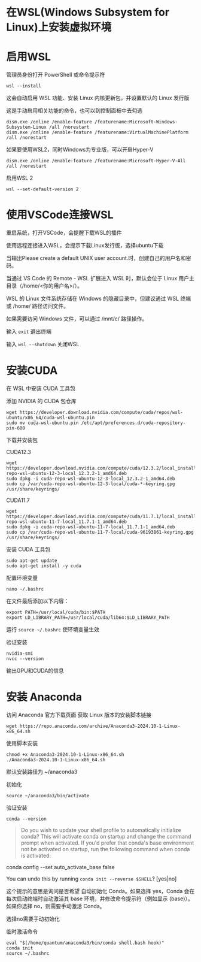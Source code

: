 # 在WSL(Windows Subsystem for Linux)上安装虚拟环境

# 启用WSL
管理员身份打开 PowerShell 或命令提示符

    wsl --install
这会自动启用 WSL 功能、安装 Linux 内核更新包，并设置默认的 Linux 发行版

这是手动启用相关功能的命令，也可以到控制面板中去勾选

    dism.exe /online /enable-feature /featurename:Microsoft-Windows-Subsystem-Linux /all /norestart
    dism.exe /online /enable-feature /featurename:VirtualMachinePlatform /all /norestart

如果要使用WSL2，同时Windows为专业版，可以开启Hyper-V

    dism.exe /online /enable-feature /featurename:Microsoft-Hyper-V-All /all /norestart

启用WSL 2

    wsl --set-default-version 2

# 使用VSCode连接WSL
重启系统，打开VSCode，会提醒下载WSL的插件

使用远程连接进入WSL，会提示下载Linux发行版，选择ubuntu下载

当输出Please create a default UNIX user account.时，创建自己的用户名和密码。

当通过 VS Code 的 Remote - WSL 扩展进入 WSL 时，默认会位于 Linux 用户主目录（/home/<你的用户名>/）。

WSL 的 Linux 文件系统存储在 Windows 的隐藏目录中，但建议通过 WSL 终端或 /home/ 路径访问文件。

如果需要访问 Windows 文件，可以通过 /mnt/c/ 路径操作。

输入 `exit` 退出终端

输入 `wsl --shutdown` 关闭WSL

# 安装CUDA
在 WSL 中安装 CUDA 工具包

添加 NVIDIA 的 CUDA 包仓库

    wget https://developer.download.nvidia.com/compute/cuda/repos/wsl-ubuntu/x86_64/cuda-wsl-ubuntu.pin
    sudo mv cuda-wsl-ubuntu.pin /etc/apt/preferences.d/cuda-repository-pin-600

下载并安装包

CUDA12.3

    wget https://developer.download.nvidia.com/compute/cuda/12.3.2/local_installers/cuda-repo-wsl-ubuntu-12-3-local_12.3.2-1_amd64.deb
    sudo dpkg -i cuda-repo-wsl-ubuntu-12-3-local_12.3.2-1_amd64.deb
    sudo cp /var/cuda-repo-wsl-ubuntu-12-3-local/cuda-*-keyring.gpg /usr/share/keyrings/

CUDA11.7

    wget https://developer.download.nvidia.com/compute/cuda/11.7.1/local_installers/cuda-repo-wsl-ubuntu-11-7-local_11.7.1-1_amd64.deb
    sudo dpkg -i cuda-repo-wsl-ubuntu-11-7-local_11.7.1-1_amd64.deb
    sudo cp /var/cuda-repo-wsl-ubuntu-11-7-local/cuda-96193861-keyring.gpg /usr/share/keyrings/

安装 CUDA 工具包

    sudo apt-get update
    sudo apt-get install -y cuda

配置环境变量

    nano ~/.bashrc
在文件最后添加以下内容：

    export PATH=/usr/local/cuda/bin:$PATH
    export LD_LIBRARY_PATH=/usr/local/cuda/lib64:$LD_LIBRARY_PATH

运行 `source ~/.bashrc` 使环境变量生效

验证安装

    nvidia-smi
    nvcc --version
输出GPU和CUDA的信息

# 安装 Anaconda

访问 Anaconda 官方下载页面 获取 Linux 版本的安装脚本链接

    wget https://repo.anaconda.com/archive/Anaconda3-2024.10-1-Linux-x86_64.sh

使用脚本安装

    chmod +x Anaconda3-2024.10-1-Linux-x86_64.sh
    ./Anaconda3-2024.10-1-Linux-x86_64.sh
默认安装路径为 ~/anaconda3

初始化

    source ~/anaconda3/bin/activate
验证安装

    conda --version

>Do you wish to update your shell profile to automatically initialize conda?
This will activate conda on startup and change the command prompt when activated.
If you'd prefer that conda's base environment not be activated on startup,
   run the following command when conda is activated:

conda config --set auto_activate_base false

You can undo this by running `conda init --reverse $SHELL`? [yes|no]

这个提示的意思是询问是否希望 自动初始化 Conda。如果选择 yes，Conda 会在每次启动终端时自动激活其 base 环境，并修改命令提示符（例如显示 (base)）。如果你选择 no，则需要手动激活 Conda。

选择no需要手动初始化

临时激活命令

    eval "$(/home/quantum/anaconda3/bin/conda shell.bash hook)" 
    conda init
    source ~/.bashrc